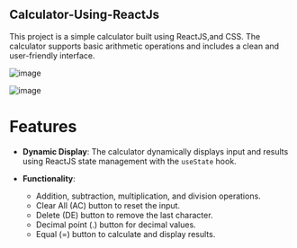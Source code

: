 ## Calculator-Using-ReactJs


This project is a simple calculator built using ReactJS,and CSS. The calculator supports basic arithmetic operations and includes a clean and user-friendly interface.

![image](https://github.com/jatin78380/Calculator-Using-ReactJs/assets/149093745/9687b561-d21d-4f10-a23d-0a02d3a3a3c2)

![image](https://github.com/jatin78380/Calculator-Using-ReactJs/assets/149093745/cb86b6fb-b422-4ca3-ba3c-e6ebf18264c8)



# Features

- **Dynamic Display**: The calculator dynamically displays input and results using ReactJS state management with the `useState` hook.

- **Functionality**:
  - Addition, subtraction, multiplication, and division operations.
  - Clear All (AC) button to reset the input.
  - Delete (DE) button to remove the last character.
  - Decimal point (.) button for decimal values.
  - Equal (=) button to calculate and display results.

